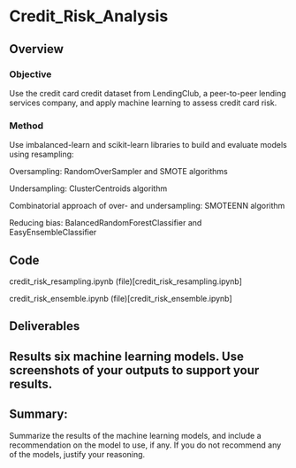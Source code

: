 # Credit_Risk_Analysis

## Overview 

### Objective

Use the credit card credit dataset from LendingClub, a peer-to-peer lending services company, and apply machine learning to assess credit card risk. 

### Method 

Use imbalanced-learn and scikit-learn libraries to build and evaluate models using resampling:

Oversampling: RandomOverSampler and SMOTE algorithms 

Undersampling: ClusterCentroids algorithm 

Combinatorial approach of over- and undersampling: SMOTEENN algorithm 

Reducing bias: BalancedRandomForestClassifier and EasyEnsembleClassifier 

## Code

credit_risk_resampling.ipynb (file)[credit_risk_resampling.ipynb]

credit_risk_ensemble.ipynb (file)[credit_risk_ensemble.ipynb]


## Deliverables

## Results six machine learning models. Use screenshots of your outputs to support your results.

## Summary: 

Summarize the results of the machine learning models, and include a recommendation on the model to use, if any. If you do not recommend any of the models, justify your reasoning.
